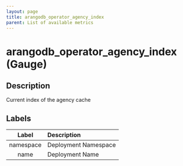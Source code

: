 ```yaml
---
layout: page
title: arangodb_operator_agency_index
parent: List of available metrics
---
```


# arangodb_operator_agency_index (Gauge)

## Description

Current index of the agency cache

## Labels

| Label | Description |
|:---:|:--- |
| namespace | Deployment Namespace |
| name | Deployment Name |